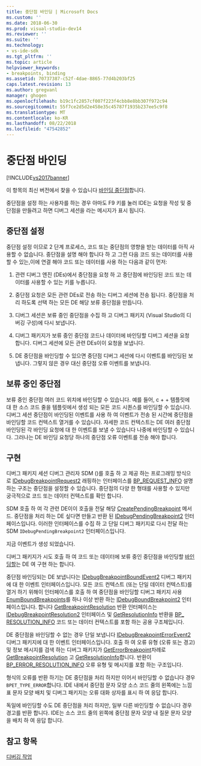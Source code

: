 ```yaml
---
title: 중단점 바인딩 | Microsoft Docs
ms.custom: ''
ms.date: 2018-06-30
ms.prod: visual-studio-dev14
ms.reviewer: ''
ms.suite: ''
ms.technology:
- vs-ide-sdk
ms.tgt_pltfrm: ''
ms.topic: article
helpviewer_keywords:
- breakpoints, binding
ms.assetid: 70737387-c52f-4dae-8865-77d4b203bf25
caps.latest.revision: 13
ms.author: gregvanl
manager: ghogen
ms.openlocfilehash: b19c1fc2857cf007f223f4cbb8e8bb307f972c94
ms.sourcegitcommit: 55f7ce2d5d2e458e35c45787f1935b237ee5c9f8
ms.translationtype: MT
ms.contentlocale: ko-KR
ms.lasthandoff: 08/22/2018
ms.locfileid: "47542852"
---
```

# <a name="binding-breakpoints"></a>중단점 바인딩
[!INCLUDE[vs2017banner](../../includes/vs2017banner.md)]

이 항목의 최신 버전에서 찾을 수 있습니다 [바인딩 중단점](https://docs.microsoft.com/visualstudio/extensibility/debugger/binding-breakpoints)합니다.  
  
중단점을 설정 하는 사용자를 하는 경우 아마도 F9 키를 눌러 IDE는 요청을 작성 및 중단점을 만들려고 하면 디버그 세션을 라는 메시지가 표시 됩니다.  
  
## <a name="setting-a-breakpoint"></a>중단점 설정  
 중단점 설정 이므로 2 단계 프로세스, 코드 또는 중단점의 영향을 받는 데이터를 아직 사용할 수 없습니다. 중단점을 설명 해야 합니다 하 고 그런 다음 코드 또는 데이터를 사용할 수 있는,이에 연결 해야 코드 또는 데이터를 사용 하는 다음과 같이 먼저:  
  
1.  관련 디버그 엔진 (DEs)에서 중단점을 요청 하 고 중단점에 바인딩된 코드 또는 데이터를 사용할 수 있는 키를 누릅니다.  
  
2.  중단점 요청은 모든 관련 DEs로 전송 하는 디버그 세션에 전송 됩니다. 중단점을 처리 하도록 선택 하는 모든 DE 해당 보류 중단점을 만듭니다.  
  
3.  디버그 세션은 보류 중인 중단점을 수집 하 고 디버그 패키지 (Visual Studio의 디버깅 구성)에 다시 보냅니다.  
  
4.  디버그 패키지가 보류 중인 중단점 코드나 데이터에 바인딩할 디버그 세션을 요청 합니다. 디버그 세션에 모든 관련 DEs이이 요청을 보냅니다.  
  
5.  DE 중단점을 바인딩할 수 있으면 중단점 디버그 세션에 다시 이벤트를 바인딩된 보냅니다. 그렇지 않은 경우 대신 중단점 오류 이벤트를 보냅니다.  
  
## <a name="pending-breakpoints"></a>보류 중인 중단점  
 보류 중인 중단점 여러 코드 위치에 바인딩할 수 있습니다. 예를 들어, c + + 템플릿에 대 한 소스 코드 줄을 템플릿에서 생성 되는 모든 코드 시퀀스를 바인딩할 수 있습니다. 디버그 세션 중단점이 바인딩된 이벤트를 사용 하 여 이벤트가 전송 된 시간에 중단점을 바인딩할 코드 컨텍스트 열거를 수 있습니다. 자세한 코드 컨텍스트는 DE 여러 중단점 바인딩된 각 바인딩 요청에 대 한 이벤트를 보낼 수 있습니다 나중에 바인딩할 수 있습니다. 그러나는 DE 바인딩 요청당 하나의 중단점 오류 이벤트를 전송 해야 합니다.  
  
## <a name="implementation"></a>구현  
 디버그 패키지 세션 디버그 관리자 SDM ()를 호출 하 고 제공 하는 프로그래밍 방식으로 [IDebugBreakpointRequest2](../../extensibility/debugger/reference/idebugbreakpointrequest2.md) 래핑하는 인터페이스를 [BP_REQUEST_INFO](../../extensibility/debugger/reference/bp-request-info.md) 설명 하는 구조는 중단점을 설정할 수 있습니다. 중단점의 다양 한 형태를 사용할 수 있지만 궁극적으로 코드 또는 데이터 컨텍스트를 확인 합니다.  
  
 SDM 호출 하 여 각 관련 DE이이 호출을 전달 해당 [CreatePendingBreakpoint](../../extensibility/debugger/reference/idebugengine2-creatependingbreakpoint.md) 메서드. 중단점을 처리 하는 DE 싶다면 만들고 반환 된 [IDebugPendingBreakpoint2](../../extensibility/debugger/reference/idebugpendingbreakpoint2.md) 인터페이스입니다. 이러한 인터페이스를 수집 하 고 단일 디버그 패키지로 다시 전달 하는 SDM `IDebugPendingBreakpoint2` 인터페이스입니다.  
  
 지금 이벤트가 생성 되었습니다.  
  
 디버그 패키지가 시도 호출 하 여 코드 또는 데이터에 보류 중인 중단점을 바인딩할 [바인딩할](../../extensibility/debugger/reference/idebugpendingbreakpoint2-bind.md)는 DE 여 구현 하는 합니다.  
  
 중단점 바인딩되는 DE 보냅니다는 [IDebugBreakpointBoundEvent2](../../extensibility/debugger/reference/idebugbreakpointboundevent2.md) 디버그 패키지에 대 한 이벤트 인터페이스입니다. 모든 코드 컨텍스트 (또는 단일 데이터 컨텍스트)를 열거 하기 위해이 인터페이스를 호출 하 여 중단점을 바인딩할 디버그 패키지 사용 [EnumBoundBreakpoints](../../extensibility/debugger/reference/idebugbreakpointboundevent2-enumboundbreakpoints.md)를 하나 이상 반환 하는 [IDebugBoundBreakpoint2](../../extensibility/debugger/reference/idebugboundbreakpoint2.md) 인터페이스입니다. 합니다 [GetBreakpointResolution](../../extensibility/debugger/reference/idebugboundbreakpoint2-getbreakpointresolution.md) 반환 인터페이스는 [IDebugBreakpointResolution2](../../extensibility/debugger/reference/idebugbreakpointresolution2.md) 인터페이스 및 [GetResolutionInfo](../../extensibility/debugger/reference/idebugbreakpointresolution2-getresolutioninfo.md) 반환을 [BP_ RESOLUTION_INFO](../../extensibility/debugger/reference/bp-resolution-info.md) 코드 또는 데이터 컨텍스트를 포함 하는 공용 구조체입니다.  
  
 DE 중단점을 바인딩할 수 없는 경우 단일 보냅니다 [IDebugBreakpointErrorEvent2](../../extensibility/debugger/reference/idebugbreakpointerrorevent2.md) 디버그 패키지에 대 한 이벤트 인터페이스입니다. 호출 하 여 오류 유형 (오류 또는 경고) 및 정보 메시지를 검색 하는 디버그 패키지가 [GetErrorBreakpoint](../../extensibility/debugger/reference/idebugbreakpointerrorevent2-geterrorbreakpoint.md)차례로 [GetBreakpointResolution](../../extensibility/debugger/reference/idebugerrorbreakpoint2-getbreakpointresolution.md) 고 [ GetResolutionInfo](../../extensibility/debugger/reference/idebugerrorbreakpointresolution2-getresolutioninfo.md)합니다. 반환이 [BP_ERROR_RESOLUTION_INFO](../../extensibility/debugger/reference/bp-error-resolution-info.md) 오류 유형 및 메시지를 포함 하는 구조입니다.  
  
 형식의 오류를 반환 하기는 DE 중단점을 처리 하지만 이어서 바인딩할 수 없습니다 경우 `BPET_TYPE_ERROR`합니다. IDE 내에서 중단점 문자 모양 소스 코드 줄의 왼쪽에는 느낌표 문자 모양 배치 및 디버그 패키지는 오류 대화 상자를 표시 하 여 응답 합니다.  
  
 독일에 바인딩할 수도 DE 중단점을 처리 하지만, 일부 다른 바인딩할 수 없습니다 경우 경고를 반환 합니다. IDE는 소스 코드 줄의 왼쪽에 중단점 문자 모양 내 질문 문자 모양을 배치 하 여 응답 합니다.  
  
## <a name="see-also"></a>참고 항목  
 [디버깅 작업](../../extensibility/debugger/debugging-tasks.md)


